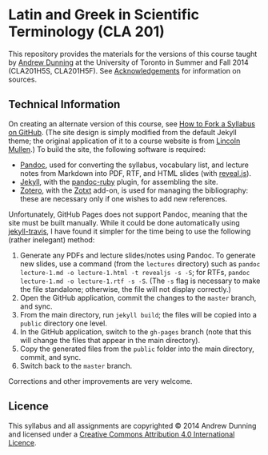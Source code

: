 # Latin and Greek in Scientific Terminology (CLA 201)

This repository provides the materials for the versions of this course taught by [Andrew Dunning](http://andrewdunning.ca/) at the University of Toronto in Summer and Fall 2014 (CLA201H5S, CLA201H5F). See [Acknowledgements](http://andrewdunning.ca/latin-greek-scientific-terminology/acknowledgements/) for information on sources.

## Technical Information

On creating an alternate version of this course, see [How to Fork a Syllabus on GitHub](http://chronicle.com/blogs/profhacker/how-to-fork-a-syllabus-on-github/39447). (The site design is simply modified from the default Jekyll theme; the original application of it to a course website is from [Lincoln Mullen](https://github.com/lmullen/clio3-syllabus).) To build the site, the following software is required:

- [Pandoc](http://johnmacfarlane.net/pandoc/), used for converting the syllabus, vocabulary list, and lecture notes from Markdown into PDF, RTF, and HTML slides (with [reveal.js](http://lab.hakim.se/reveal-js/)).
- [Jekyll](http://jekyllrb.com), with the [pandoc-ruby](https://github.com/alphabetum/pandoc-ruby) plugin, for assembling the site.
- [Zotero](https://www.zotero.org), with the [Zotxt](https://bitbucket.org/egh/zotxt) add-on, is used for managing the bibliography: these are necessary only if one wishes to add new references.

Unfortunately, GitHub Pages does not support Pandoc, meaning that the site must be built manually. While it could be done automatically using [jekyll-travis](https://github.com/mfenner/jekyll-travis), I have found it simpler for the time being to use the following (rather inelegant) method:

1. Generate any PDFs and lecture slides/notes using Pandoc. To generate new slides, use a command (from the `lectures` directory) such as `pandoc lecture-1.md -o lecture-1.html -t revealjs -s -S`; for RTFs, `pandoc lecture-1.md -o lecture-1.rtf -s -S`. (The `-s` flag is necessary to make the file standalone; otherwise, the file will not display correctly.)
2. Open the GitHub application, commit the changes to the `master` branch, and sync.
3. From the main directory, run `jekyll build`; the files will be copied into a `public` directory one level.
4. In the GitHub application, switch to the `gh-pages` branch (note that this will change the files that appear in the main directory).
5. Copy the generated files from the `public` folder into the main directory, commit, and sync.
6. Switch back to the `master` branch.

Corrections and other improvements are very welcome.

## Licence

This syllabus and all assignments are copyrighted © 2014 Andrew Dunning and licensed under a [Creative Commons Attribution 4.0 International Licence](https://creativecommons.org/licenses/by/4.0/).